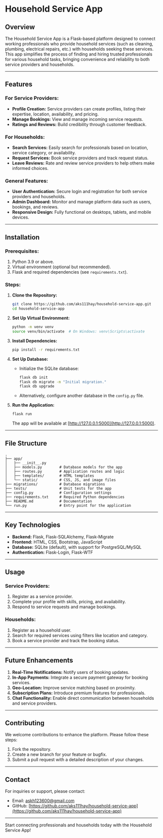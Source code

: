 # Household Service App

## Overview
The Household Service App is a Flask-based platform designed to connect working professionals who provide household services (such as cleaning, plumbing, electrical repairs, etc.) with households seeking these services. This app simplifies the process of finding and hiring trusted professionals for various household tasks, bringing convenience and reliability to both service providers and households.

---

## Features

### For Service Providers:
- **Profile Creation:** Service providers can create profiles, listing their expertise, location, availability, and pricing.
- **Manage Bookings:** View and manage incoming service requests.
- **Ratings and Reviews:** Build credibility through customer feedback.

### For Households:
- **Search Services:** Easily search for professionals based on location, service category, or availability.
- **Request Services:** Book service providers and track request status.
- **Leave Reviews:** Rate and review service providers to help others make informed choices.

### General Features:
- **User Authentication:** Secure login and registration for both service providers and households.
- **Admin Dashboard:** Monitor and manage platform data such as users, bookings, and reviews.
- **Responsive Design:** Fully functional on desktops, tablets, and mobile devices.

---

## Installation

### Prerequisites:
1. Python 3.9 or above.
2. Virtual environment (optional but recommended).
3. Flask and required dependencies (see `requirements.txt`).

### Steps:
1. **Clone the Repository:**
   ```bash
   git clone https://github.com/aks111hay/household-service-app.git
   cd household-service-app
   ```

2. **Set Up Virtual Environment:**
   ```bash
   python -m venv venv
   source venv/bin/activate  # On Windows: venv\Scripts\activate
   ```

3. **Install Dependencies:**
   ```bash
   pip install -r requirements.txt
   ```

4. **Set Up Database:**
   - Initialize the SQLite database:
     ```bash
     flask db init
     flask db migrate -m "Initial migration."
     flask db upgrade
     ```
   - Alternatively, configure another database in the `config.py` file.

5. **Run the Application:**
   ```bash
   flask run
   ```
   The app will be available at [http://127.0.0.1:5000](http://127.0.0.1:5000).

---

## File Structure
```
.
├── app/
│   ├── __init__.py
│   ├── models.py        # Database models for the app
│   ├── routes.py        # Application routes and logic
│   ├── templates/       # HTML templates
│   └── static/          # CSS, JS, and image files
├── migrations/          # Database migrations
├── tests/               # Unit tests for the app
├── config.py            # Configuration settings
├── requirements.txt     # Required Python dependencies
├── README.md            # Documentation
└── run.py               # Entry point for the application
```

---

## Key Technologies
- **Backend:** Flask, Flask-SQLAlchemy, Flask-Migrate
- **Frontend:** HTML, CSS, Bootstrap, JavaScript
- **Database:** SQLite (default), with support for PostgreSQL/MySQL
- **Authentication:** Flask-Login, Flask-WTF

---

## Usage
### Service Providers:
1. Register as a service provider.
2. Complete your profile with skills, pricing, and availability.
3. Respond to service requests and manage bookings.

### Households:
1. Register as a household user.
2. Search for required services using filters like location and category.
3. Book a service provider and track the booking status.

---

## Future Enhancements
1. **Real-Time Notifications:** Notify users of booking updates.
2. **In-App Payments:** Integrate a secure payment gateway for booking services.
3. **Geo-Location:** Improve service matching based on proximity.
4. **Subscription Plans:** Introduce premium features for professionals.
5. **Chat Functionality:** Enable direct communication between households and service providers.

---

## Contributing
We welcome contributions to enhance the platform. Please follow these steps:
1. Fork the repository.
2. Create a new branch for your feature or bugfix.
3. Submit a pull request with a detailed description of your changes.

---

## Contact
For inquiries or support, please contact:
- Email: askh123600@gmail.com
- GitHub: [https://github.com/aks111hay/household-service-app](https://github.com/aks111hay/household-service-app)

---

Start connecting professionals and households today with the Household Service App!

